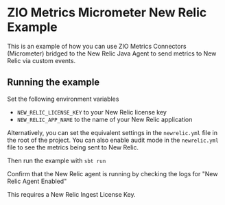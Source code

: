 # ZIO Metrics Micrometer New Relic Example

This is an example of how you can use ZIO Metrics Connectors (Micrometer) bridged to the New Relic Java Agent to send 
metrics to New Relic via custom events.

## Running the example
Set the following environment variables
* `NEW_RELIC_LICENSE_KEY` to your New Relic license key
* `NEW_RELIC_APP_NAME` to the name of your New Relic application

Alternatively, you can set the equivalent settings in the `newrelic.yml` file in the root of the project. You can also 
enable audit mode in the `newrelic.yml` file to see the metrics being sent to New Relic.

Then run the example with `sbt run`

Confirm that the New Relic agent is running by checking the logs for "New Relic Agent Enabled"

This requires a New Relic Ingest License Key.
